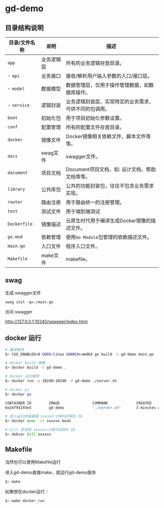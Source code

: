 # gd-demo

## 目录结构说明

|目录/文件名称   | 说明 | 描述
|---|---|---
|`app`           | 业务逻辑层 | 所有的业务逻辑存放目录。
| - `api`        | 业务接口   | 接收/解析用户输入参数的入口/接口层。
| - `model`      | 数据模型   | 数据管理层，仅用于操作管理数据，如数据库操作。
| - `service`    | 逻辑封装   | 业务逻辑封装层，实现特定的业务需求，可供不同的包调用。
|`boot`          | 初始化包   | 用于项目初始化参数设置。
|`conf`          | 配置管理   | 所有的配置文件存放目录。
|`docker`        | 镜像文件   | Docker镜像相关依赖文件，脚本文件等等。
|`docs`          | swag文件  | swagger文件。
|`document`      | 项目文档   | Document项目文档，如: 设计文档、帮助文档等等。
|`library`       | 公共库包   | 公共的功能封装包，往往不包含业务需求实现。
|`router`        | 路由注册   | 用于路由统一的注册管理。
|`test`          | 测试文件   | 用于端到端测试
|`Dockerfile`    | 镜像描述   | 云原生时代用于编译生成Docker镜像的描述文件。
|`go.mod`        | 依赖管理   | 使用`Go Module`包管理的依赖描述文件。
|`main.go`       | 入口文件   | 程序入口文件。
|`Makefile`      | make文件  | makefile。

## swag

生成 swagger文件

```linux
swag init -g=./main.go
```

访问 swagger 

http://127.0.0.1:10240/seagger/index.html

## docker 运行

```bash
# 编译程序
$> CGO_ENABLED=0 GOOS=linux GOARCH=amd64 go build -o gd-demo main.go

# docker build 镜像
$> docker build -t gd-demo .

# docker 运行程序
$> docker run -p 10240:10240 -d gd-demo ./server.sh

# docker ps
$> docker ps

CONTAINER ID        IMAGE               COMMAND             CREATED             STATUS              PORTS                      NAMES
6e24f95193e5        gd-demo             "./server.sh"       3 minutes ago       Up 3 minutes        0.0.0.0:10240->10240/tcp   adoring_dhawan

# 进入运行的容器里 xxxxxx:CONTAINER ID
$> docker exec -it xxxxxx bash

# kill 该进程 xxxxxx:CONTAINER ID
$> dokcer kill xxxxxx
```

## Makefile

当然也可以使用Makefile运行

进入gd-demo直接make，就运行gd-demo服务

```bash
$> make
```

如果想在docker运行：

```bash
$> make docker_run
```
